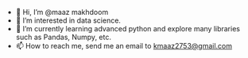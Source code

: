 - 👋 Hi, I’m @maaz makhdoom
- 👀 I’m interested in data science.
- 🌱 I’m currently learning advanced python and explore many libraries such as Pandas, Numpy, etc.
- 📫 How to reach me, send me an email to kmaaz2753@gmail.com

<!---
maaz-lab/maaz-lab is a ✨ special ✨ repository because its `README.md` (this file) appears on your GitHub profile.
You can click the Preview link to take a look at your changes.
--->

